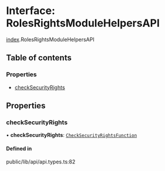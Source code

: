 # Interface: RolesRightsModuleHelpersAPI

[index](../wiki/index).RolesRightsModuleHelpersAPI

## Table of contents

### Properties

- [checkSecurityRights](../wiki/index.RolesRightsModuleHelpersAPI#checksecurityrights)

## Properties

### checkSecurityRights

• **checkSecurityRights**: [`CheckSecurityRightsFunction`](../wiki/index.%3Cinternal%3E#checksecurityrightsfunction)

#### Defined in

public/lib/api/api.types.ts:82
